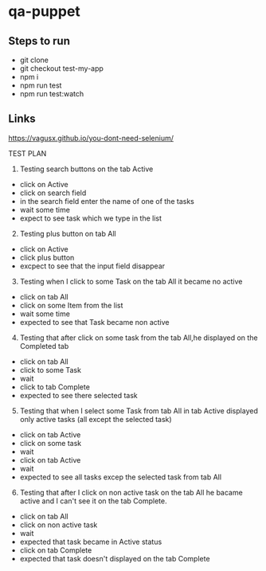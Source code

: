 # qa-puppet

## Steps to run

- git clone
- git checkout test-my-app
- npm i
- npm run test
- npm run test:watch

## Links

https://vagusx.github.io/you-dont-need-selenium/

TEST PLAN

1. Testing search buttons on the tab Active

- click on Active
- click on search field
- in the search field enter the name of one of the tasks
- wait some time
- expect to see task which we type in the list

2. Testing plus button on tab All

- click on Active
- click plus button
- excpect to see that the input field disappear

3. Testing when I click to some Task on the tab All it became no active

- click on tab All
- click on some Item from the list
- wait some time
- expected to see that Task became non active

4. Testing that after click on some task from the tab All,he displayed on the Completed tab

- click on tab All
- click to some Task
- wait
- click to tab Complete
- expected to see there selected task

5. Testing that when I select some Task from tab All in tab Active displayed only active tasks (all except the selected task)

- click on tab Active
- click on some task
- wait
- click on tab Active
- wait
- expected to see all tasks excep the selected task from tab All

6. Testing that after I click on non active task on the tab All he bacame active and I can't see it on the tab Complete.

- click on tab All
- click on non active task
- wait
- expected that task became in Active status
- click on tab Complete
- expected that task doesn't displayed on the tab Complete
